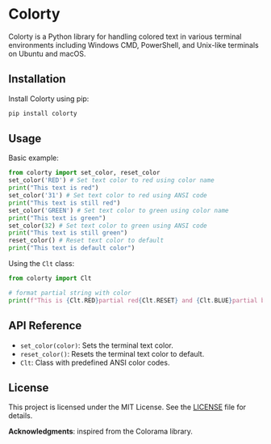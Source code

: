 # Colorty

Colorty is a Python library for handling colored text in various terminal environments including Windows CMD, PowerShell, and Unix-like terminals on Ubuntu and macOS.

## Installation

Install Colorty using pip:



```bash
pip install colorty
```
## Usage

Basic example:

```python
from colorty import set_color, reset_color
set_color('RED') # Set text color to red using color name
print("This text is red")
set_color('31') # Set text color to red using ANSI code
print("This text is still red")
set_color('GREEN') # Set text color to green using color name
print("This text is green")
set_color(32) # Set text color to green using ANSI code
print("This text is still green")
reset_color() # Reset text color to default
print("This text is default color")
```

Using the `Clt` class:

```python
from colorty import Clt

# format partial string with color
print(f"This is {Clt.RED}partial red{Clt.RESET} and {Clt.BLUE}partial blue{Clt.RESET} text.")
```

## API Reference

- `set_color(color)`: Sets the terminal text color.
- `reset_color()`: Resets the terminal text color to default.
- `Clt`: Class with predefined ANSI color codes.

## License

This project is licensed under the MIT License. See the [LICENSE](LICENSE) file for details.


**Acknowledgments**: inspired from the Colorama library. 
